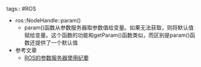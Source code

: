 tags:: #ROS

- ros::NodeHandle::param()
	- param()函数从参数服务器取参数值给变量。如果无法获取，则将默认值赋给变量。这个函数的功能和getParam()函数类似，而区别是param()函数还提供了一个默认值
- 参考文章
	- [ROS的参数服务器使用纪要](https://blog.csdn.net/wanghuiquan0712/article/details/78763144)